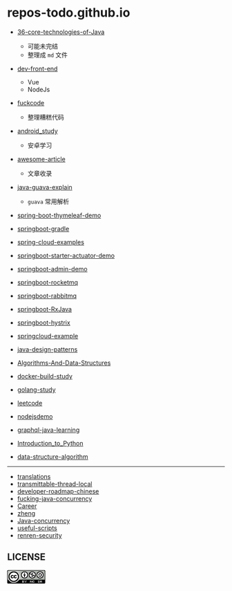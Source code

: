 # repos-todo.github.io

- [36-core-technologies-of-Java](https://github.com/repos-hide/36-core-technologies-of-Java)
  - 可能未完结
  - 整理成 `md` 文件
  
- [dev-front-end](https://github.com/dev-front-end)
  - Vue
  - NodeJs
 
- [fuckcode](https://github.com/fuckcode/fuckcode)
  - 整理糟糕代码
  
- [android_study](https://github.com/androidseries/android_study)
  - 安卓学习
  
- [awesome-article](https://github.com/hellojavaio/awesome-article)  
  - 文章收录

- [java-guava-explain](https://github.com/hellojavaio/java-guava-explain)
  - `guava` 常用解析
  
- [spring-boot-thymeleaf-demo](https://github.com/springboxcn/spring-boot-thymeleaf-demo)  
  
- [springboot-gradle](https://github.com/springboxcn/springboot-gradle)

- [spring-cloud-examples](https://github.com/springboxcn/spring-cloud-examples)

- [springboot-starter-actuator-demo](https://github.com/springboxcn/springboot-starter-actuator-demo)

- [springboot-admin-demo](https://github.com/springboxcn/springboot-admin-demo)

- [springboot-rocketmq](https://github.com/springboxcn/springboot-rocketmq)

- [springboot-rabbitmq](https://github.com/springboxcn/springboot-rabbitmq)

- [springboot-RxJava](https://github.com/springboxcn/springboot-RxJava)

- [springboot-hystrix](https://github.com/springboxcn/springboot-hystrix)

- [springcloud-example](https://github.com/springboxcn/springcloud-example)

- [java-design-patterns](https://github.com/my-t/java-design-patterns)

- [Algorithms-And-Data-Structures](https://github.com/my-learn/Algorithms-And-Data-Structures)

- [docker-build-study](https://github.com/my-learn/docker-build-study)

- [golang-study](https://github.com/my-learn/golang-study)

- [leetcode](https://github.com/my-learn/leetcode)

- [nodejsdemo](https://github.com/my-learn/nodejsdemo)

- [graphql-java-learning](https://github.com/my-learn/graphql-java-learning)

- [Introduction_to_Python](https://github.com/my-learn/Introduction_to_Python)

- [data-structure-algorithm](https://github.com/my-learn/data-structure-algorithm)

---
- [translations](https://github.com/m-fork/translations)
- [transmittable-thread-local](https://github.com/m-fork/transmittable-thread-local)
- [developer-roadmap-chinese](https://github.com/m-fork/developer-roadmap-chinese)
- [fucking-java-concurrency](https://github.com/m-fork/fucking-java-concurrency)
- [Career](https://github.com/lietoumai/Career/issues)
- [zheng](https://github.com/m-fork/zheng)
- [Java-concurrency](https://github.com/m-fork/Java-concurrency)
- [useful-scripts](https://github.com/m-fork/useful-scripts)
- [renren-security](https://github.com/m-fork/renren-security)

## LICENSE

![](LICENSE.png)
